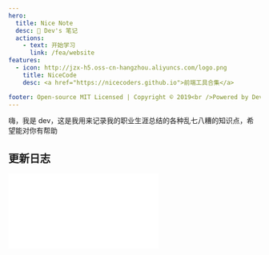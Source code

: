 ```yaml
---
hero:
  title: Nice Note
  desc: 💊 Dev's 笔记
  actions:
    - text: 开始学习
      link: /fea/website
features:
  - icon: http://jzx-h5.oss-cn-hangzhou.aliyuncs.com/logo.png
    title: NiceCode
    desc: <a href="https://nicecoders.github.io">前端工具合集</a>

footer: Open-source MIT Licensed | Copyright © 2019<br />Powered by Dev
---
```


嗨，我是 dev，这是我用来记录我的职业生涯总结的各种乱七八糟的知识点，希望能对你有帮助

## 更新日志

<embed src="../CHANGELOG.md"></embed>
